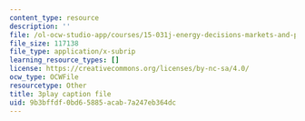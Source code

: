 ```yaml
---
content_type: resource
description: ''
file: /ol-ocw-studio-app/courses/15-031j-energy-decisions-markets-and-policies-spring-2012/9b3bffdf0bd65885acab7a247eb364dc_hVYBgsi0JcM.vtt
file_size: 117138
file_type: application/x-subrip
learning_resource_types: []
license: https://creativecommons.org/licenses/by-nc-sa/4.0/
ocw_type: OCWFile
resourcetype: Other
title: 3play caption file
uid: 9b3bffdf-0bd6-5885-acab-7a247eb364dc
---
```

